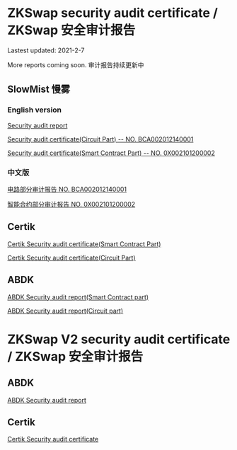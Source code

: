 # ZKSwap security audit certificate / ZKSwap 安全审计报告

Lastest updated: 2021-2-7 

More reports coming soon. 审计报告持续更新中

## SlowMist 慢雾

### English version

[Security audit report](V1/SlowMist-ZKSwap-Security-Audit-Report.pdf)

[Security audit certificate(Circuit Part) -- NO. BCA002012140001](https://www.slowmist.com/en/security-audit-certificate.html?id=760b6758420b5ca81da27465411641fb5df7e77462aa31b4932fe4d75b88c270)

[Security audit certificate(Smart Contract Part) -- NO. 0X002101200002](https://www.slowmist.com/en/security-audit-certificate.html?id=cbbcb6d3113999c3042c79b79a633122e13060a2f0e6ecd2b1bc1e9a306dbbc4)

### 中文版

[电路部分审计报告 NO. BCA002012140001](https://www.slowmist.com/security-audit-certificate.html?id=760b6758420b5ca81da27465411641fb5df7e77462aa31b4932fe4d75b88c270)

[智能合约部分审计报告 NO. 0X002101200002](https://www.slowmist.com/security-audit-certificate.html?id=cbbcb6d3113999c3042c79b79a633122e13060a2f0e6ecd2b1bc1e9a306dbbc4)

## Certik

[Certik Security audit certificate(Smart Contract Part)](V1/Certik-L2Labs-SmartContracts-03_02_2021.pdf)

[Certik Security audit certificate(Circuit Part)](V1/Certik-L2Labs-ZKSwap-Circuit-06_02_2021.pdf)

## ABDK

[ABDK Security audit report(Smart Contract part)](V1/ABDK__ZkSwap_Solidity_report.pdf)

[ABDK Security audit report(Circuit part)](V1/ABDK__ZkSwap_Circuit_report.pdf)


# ZKSwap V2 security audit certificate / ZKSwap 安全审计报告

## ABDK

[ABDK Security audit report](V2/ABDK_ZKSwap_RustAndSolidity_v_2.pdf)

## Certik

[Certik Security audit certificate](https://www.certik.org/projects/zkswap)

